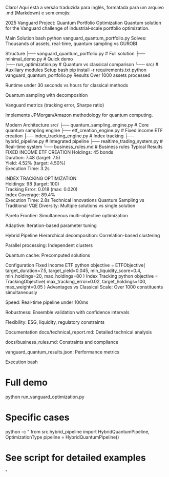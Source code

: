 Claro! Aqui está a versão traduzida para inglês, formatada para um arquivo .md (Markdown) e sem emojis:

2025 Vanguard Project: Quantum Portfolio Optimization
Quantum solution for the Vanguard challenge of industrial-scale portfolio optimization.

Main Solution
bash
python vanguard_quantum_portfolio.py
Solves: Thousands of assets, real-time, quantum sampling vs GUROBI

Structure
├── vanguard_quantum_portfolio.py  # Full solution
├── minimal_demo.py                # Quick demo  
├── run_optimization.py            # Quantum vs classical comparison
└── src/                           # Auxiliary modules
Setup
bash
pip install -r requirements.txt
python vanguard_quantum_portfolio.py
Results
Over 1000 assets processed

Runtime under 30 seconds vs hours for classical methods

Quantum sampling with decomposition

Vanguard metrics (tracking error, Sharpe ratio)

Implements JPMorgan/Amazon methodology for quantum computing.

Modern Architecture
src/
├── quantum_sampling_engine.py     # Core quantum sampling engine
├── etf_creation_engine.py         # Fixed income ETF creation
├── index_tracking_engine.py       # Index tracking
├── hybrid_pipeline.py             # Integrated pipeline
├── realtime_trading_system.py     # Real-time system
└── business_rules.md              # Business rules
Typical Results
FIXED INCOME ETF CREATION
Holdings: 45 bonds  
Duration: 7.48 (target: 7.5)  
Yield: 4.52% (target: 4.50%)  
Execution Time: 3.2s

INDEX TRACKING OPTIMIZATION  
Holdings: 98 (target: 100)  
Tracking Error: 0.018 (max: 0.020)  
Index Coverage: 89.4%  
Execution Time: 2.8s
Technical Innovations
Quantum Sampling vs Traditional VQE
Diversity: Multiple solutions vs single solution

Pareto Frontier: Simultaneous multi-objective optimization

Adaptive: Iteration-based parameter tuning

Hybrid Pipeline
Hierarchical decomposition: Correlation-based clustering

Parallel processing: Independent clusters

Quantum cache: Precomputed solutions

Configuration
Fixed Income ETF
python
objective = ETFObjective(
    target_duration=7.5,
    target_yield=0.045,
    min_liquidity_score=0.4,
    min_holdings=20,
    max_holdings=80
)
Index Tracking
python
objective = TrackingObjective(
    max_tracking_error=0.02,
    target_holdings=100,
    max_weight=0.05
)
Advantages vs Classical
Scale: Over 1000 constituents simultaneously

Speed: Real-time pipeline under 100ms

Robustness: Ensemble validation with confidence intervals

Flexibility: ESG, liquidity, regulatory constraints

Documentation
docs/technical_report.md: Detailed technical analysis

docs/business_rules.md: Constraints and compliance

vanguard_quantum_results.json: Performance metrics

Execution
bash
# Full demo
python run_vanguard_optimization.py

# Specific cases  
python -c "
from src.hybrid_pipeline import HybridQuantumPipeline, OptimizationType
pipeline = HybridQuantumPipeline()
# See script for detailed examples
"